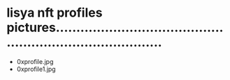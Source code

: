 # lisya nft profiles pictures...............................................................................
- 0xprofile.jpg
- 0xprofile1.jpg
